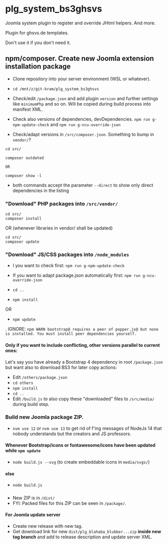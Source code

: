 # plg_system_bs3ghsvs
Joomla system plugin to register and override JHtml helpers. And more.

Plugin for ghsvs.de templates.

Don't use it if you don't need it.

## npm/composer. Create new Joomla extension installation package
- Clone repository into your server environment (WSL or whatever).

- `cd /mnt/z/git-kram/plg_system_bs3ghsvs`

- Check/edit `/package.json` and add plugin `version` and further settings like `minimumPhp` and so on. Will be copied during build process into manifest XML.
- Check also versions of dependencies, devDependencies. `npm run g-npm-update-check` and `npm run g-ncu-override-json`
- Check/adapt versions in `/src/composer.json`. Something to bump in `vendor/`?

```
cd src/

composer outdated

OR

composer show -l
```
- both commands accept the parameter `--direct` to show only direct dependencies in the listing

### "Download" PHP packages into `/src/vendor/`

```
cd src/
composer install
```

OR
(whenever libraries in vendor/ shall be updated)

```
cd src/
composer update
```

### "Download" JS/CSS packages into `/node_modules`

- I you want to check first: `npm run g-npm-update-check`
- If you want to adapt package.json automatically first: `npm run g-ncu-override-json`


- `cd ..`
- `npm install`

OR

- `npm update`

. IGNORE: `npm WARN bootstrap@ requires a peer of popper.js@ but none is installed. You must install peer dependencies yourself.`

#### Only if you want to include conflicting, other versions parallel to current ones:

Let's say you have already a Bootstrap 4 dependency in root `/package.json` but want also to download BS3 for later copy actions:

- Edit `/others/package.json`
- `cd others`
- `npm install`
- `cd ..`
- Edit `/build.js` to also copy these "downloaded" files to `/src/media/` during build step.
 
### Build new Joomla package ZIP.

- `nvm use 12` or `nvm use 13` to get rid of f'ing messages of NodeJs 14 that nobody understands but the creators and JS professors.

#### Whenever Bootstrap/icons or fontawesome/icons have been updated while `npm update`
- `node build.js --svg` (to create embeddable icons in `media/svgs/`)

#### else
- `node build.js`

##### 
- New ZIP is in `/dist/`
- FYI: Packed files for this ZIP can be seen in `/package/`.

#### For Joomla update server
- Create new release with new tag.
- Get download link for new `dist/plg_blahaba_blubber...zip` **inside new tag branch** and add to release description and update server XML.

